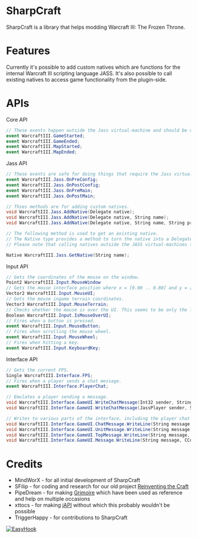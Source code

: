 SharpCraft
==========

SharpCraft is a library that helps modding Warcraft III: The Frozen Throne.


Features
========

Currently it's possible to add custom natives which are functions for the internal Warcraft III scripting language JASS. It's also possible to call existing natives to access game functionality from the plugin-side.

APIs
=======

Core API

```csharp
// These events happen outside the Jass virtual-machine and should be used as such. GameStarted isn't when the actual game starts, but when the game engine starts the first time a map is started.
event WarcraftIII.GameStarted;
event WarcraftIII.GameEnded;
event WarcraftIII.MapStarted;
event WarcraftIII.MapEnded;
```

Jass API

```csharp
// These events are safe for doing things that require the Jass virtual-machine, like calling natives, creating units, etc.
event WarcraftIII.Jass.OnPreConfig;
event WarcraftIII.Jass.OnPostConfig;
event WarcraftIII.Jass.OnPreMain;
event WarcraftIII.Jass.OnPostMain;

// Thses methods are for adding custom natives.
void WarcraftIII.Jass.AddNative(Delegate native);
void WarcraftIII.Jass.AddNative(Delegate native, String name);
void WarcraftIII.Jass.AddNative(Delegate native, String name, String prototype);

// The following method is used to get an existing native.
// The Native type provides a method to turn the native into a Delegate.
// Please note that calling natives outside the JASS virtual-machines thread is unsafe.

Native WarcraftIII.Jass.GetNative(String name);
```

Input API

```csharp
// Gets the coordinates of the mouse on the window.
Point2 WarcraftIII.Input.MouseWindow
// Gets the mouse interface position where x = [0.00 .. 0.80] and y = [0.00 .. 0.60]
Vector2 WarcraftIII.Input.MouseUI;
// Gets the mouse ingame terrain coordinates.
Vector3 WarcraftIII.Input.MouseTerrain;
// Checks whether the mouse is over the UI. This seems to be only the letterbox are from cinematic mode.
Boolean WarcraftIII.Input.IsMouseOverUI;
// Fires when a button is pressed.
event WarcraftIII.Input.MouseButton;
// Fires when scrolling the mouse wheel. 
event WarcraftIII.Input.MouseWheel;
// Fires when hitting a key.
event WarcraftIII.Input.KeyboardKey;
```

Interface API
```csharp
// Gets the current FPS.
Single WarcraftIII.Interface.FPS;
// Fires when a player sends a chat message.
event WarcraftIII.Interface.PlayerChat;

// Emulates a player sending a message.
void WarcraftIII.Interface.GameUI.WriteChatMessage(Int32 sender, String message, ChatRecipients recipients, Single duration);
void WarcraftIII.Interface.GameUI.WriteChatMessage(JassPlayer sender, String message, ChatRecipients recipients, Single duration);

// Writes to various parts of the interface, including the player chat area(ChatMessage), the regular message area(UnitMessage), top center(TopMessage) and the bottom information area(Message).
void WarcraftIII.Interface.GameUI.ChatMessage.WriteLine(String message, CColor color, Single duration);
void WarcraftIII.Interface.GameUI.UnitMessage.WriteLine(String message, CColor color, Single duration);
void WarcraftIII.Interface.GameUI.TopMessage.WriteLine(String message, CColor color, Single duration);
void WarcraftIII.Interface.GameUI.Message.WriteLine(String message, CColor color, Single duration);
```

Credits
=======
 * MindWorX - for all initial development of SharpCraft
 * SFilip - for coding and research for our old project [Reinventing the Craft](http://www.wc3c.net/showthread.php?t=109255)
 * PipeDream - for making [Grimoire](http://www.wc3c.net/showthread.php?t=86652) which have been used as reference and help on multiple occasions
 * xttocs - for making [jAPI](http://www.wc3c.net/showthread.php?t=79652) without which this probably wouldn't be possible
 * TriggerHappy - for contributions to SharpCraft

[![EasyHook][EasyHook]](http://easyhook.codeplex.com/)

[EasyHook]: http://i3.codeplex.com/Download?ProjectName=easyhook&DownloadId=186759 "Powered by EasyHook!"
